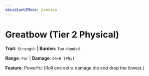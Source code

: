 ```yaml
---
obsidianUIMode: preview
---
```

# Greatbow (Tier 2 Physical)

**Trait**: `Strength` | **Burden**: `Two-Handed`

**Range**: `Far` | **Damage**: `d6+6 (Phy)`

**Feature**: Powerful (Roll one extra damage die and drop the lowest.)
